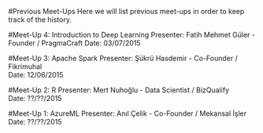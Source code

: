 #Previous Meet-Ups
Here we will list previous meet-ups in order to keep track of the history.

#Meet-Up 4: Introduction to Deep Learning
Presenter: Fatih Mehmet Güler - Founder / PragmaCraft
Date: 03/07/2015  

#Meet-Up 3: Apache Spark
Presenter: Şükrü Hasdemir - Co-Founder / Fikrimuhal  
Date: 12/06/2015  

#Meet-Up 2: R
Presenter: Mert Nuhoğlu - Data Scientist / BizQualify  
Date: ??/??/2015  

#Meet-Up 1: AzureML
Presenter: Anıl Çelik - Co-Founder / Mekansal İşler  
Date: ??/??/2015  
